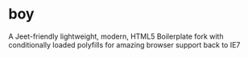 boy
===

A Jeet-friendly lightweight, modern, HTML5 Boilerplate fork with conditionally loaded polyfills for amazing browser support back to IE7

